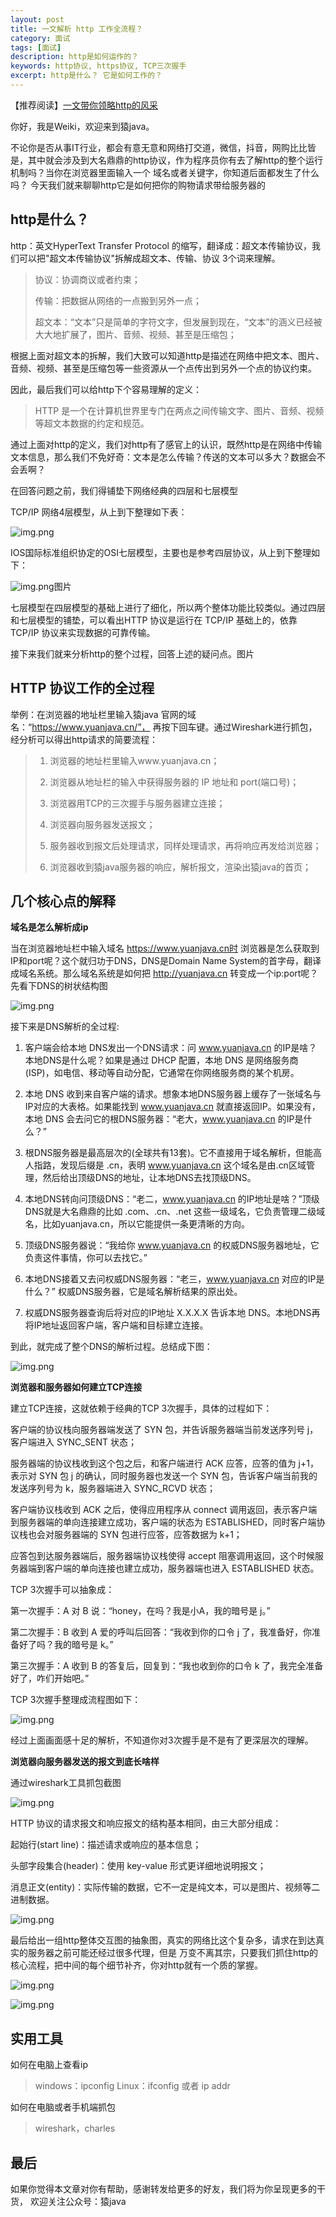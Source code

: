 ```yaml
---
layout: post
title: 一文解析 http 工作全流程？
category: 面试
tags: [面试]
description: http是如何运作的？
keywords: http协议, https协议, TCP三次握手
excerpt: http是什么？ 它是如何工作的？
---
```


【推荐阅读】[一文带你领略http的风采](https://mp.weixin.qq.com/s?__biz=MzIwNDAyOTI2Nw==&mid=2247483776&idx=1&sn=797ad5c026248a0877996affc85fded9&chksm=96c72dbca1b0a4aa6ded8ece4dd839eae4c32b7a7f466c0293d795bc405342d522f377dac080&token=1943600699&lang=zh_CN#rd)


你好，我是Weiki，欢迎来到猿java。

不论你是否从事IT行业，都会有意无意和网络打交道，微信，抖音，网购比比皆是，其中就会涉及到大名鼎鼎的http协议，作为程序员你有去了解http的整个运行机制吗？当你在浏览器里面输入一个 域名或者关键字，你知道后面都发生了什么吗？
今天我们就来聊聊http它是如何把你的购物请求带给服务器的


## http是什么？
http：英文HyperText Transfer Protocol 的缩写，翻译成：超文本传输协议，我们可以把"超文本传输协议"拆解成超文本、传输、协议 3个词来理解。

> 协议：协调商议或者约束；
>
> 传输：把数据从网络的一点搬到另外一点；
>
> 超文本：“文本”只是简单的字符文字，但发展到现在，“文本”的涵义已经被大大地扩展了，图片、音频、视频、甚至是压缩包；

根据上面对超文本的拆解，我们大致可以知道http是描述在网络中把文本、图片、音频、视频、甚至是压缩包等一些资源从一个点传出到另外一个点的协议约束。

因此，最后我们可以给http下个容易理解的定义：

> HTTP 是一个在计算机世界里专门在两点之间传输文字、图片、音频、视频等超文本数据的约定和规范。

通过上面对http的定义，我们对http有了感官上的认识，既然http是在网络中传输文本信息，那么我们不免好奇：文本是怎么传输？传送的文本可以多大？数据会不会丢啊？

在回答问题之前，我们得铺垫下网络经典的四层和七层模型

TCP/IP 网络4层模型，从上到下整理如下表：

![img.png](https://www.yuanjava.cn/assets/md/interview/tcp-ip.png)

IOS国际标准组织协定的OSI七层模型，主要也是参考四层协议，从上到下整理如下：

![img.png](https://www.yuanjava.cn/assets/md/interview/OSI.png)图片

七层模型在四层模型的基础上进行了细化，所以两个整体功能比较类似。通过四层和七层模型的铺垫，可以看出HTTP 协议是运行在 TCP/IP 基础上的，依靠 TCP/IP 协议来实现数据的可靠传输。

接下来我们就来分析http的整个过程，回答上述的疑问点。图片

## HTTP 协议工作的全过程

举例：在浏览器的地址栏里输入猿java 官网的域名：“https://www.yuanjava.cn/”，
再按下回车键。通过Wireshark进行抓包，经分析可以得出http请求的简要流程：

> 1. 浏览器的地址栏里输入www.yuanjava.cn；
>
> 2. 浏览器从地址栏的输入中获得服务器的 IP 地址和 port(端口号)；
>
> 3. 浏览器用TCP的三次握手与服务器建立连接；
>
> 4. 浏览器向服务器发送报文；
>
> 5. 服务器收到报文后处理请求，同样处理请求，再将响应再发给浏览器；
>
> 6. 浏览器收到猿java服务器的响应，解析报文，渲染出猿java的首页；

## 几个核心点的解释

**域名是怎么解析成ip**

   当在浏览器地址栏中输入域名 https://www.yuanjava.cn时 浏览器是怎么获取到IP和port呢？这个就归功于DNS，DNS是Domain Name System的首字母，翻译成域名系统。那么域名系统是如何把 http://yuanjava.cn 转变成一个ip:port呢？先看下DNS的树状结构图

![img.png](https://www.yuanjava.cn/assets/md/interview/dns.png)

接下来是DNS解析的全过程:

1. 客户端会给本地 DNS发出一个DNS请求：问 www.yuanjava.cn 的IP是啥？本地DNS是什么呢？如果是通过 DHCP 配置，本地 DNS 是网络服务商(ISP)，如电信、移动等自动分配，它通常在你网络服务商的某个机房。

2. 本地 DNS 收到来自客户端的请求。想象本地DNS服务器上缓存了一张域名与IP对应的大表格。如果能找到 www.yuanjava.cn 就直接返回IP。如果没有，本地 DNS 会去问它的根DNS服务器：“老大，www.yuanjava.cn 的IP是什么？”

3. 根DNS服务器是最高层次的(全球共有13套)。它不直接用于域名解析，但能高人指路，发现后缀是 .cn，表明 www.yuanjava.cn 这个域名是由.cn区域管理，然后给出顶级DNS的地址，让本地DNS去找顶级DNS。

4. 本地DNS转向问顶级DNS：“老二，www.yuanjava.cn 的IP地址是啥？”顶级DNS就是大名鼎鼎的比如 .com、.cn、.net 这些一级域名，它负责管理二级域名，比如yuanjava.cn，所以它能提供一条更清晰的方向。

5. 顶级DNS服务器说：“我给你 www.yuanjava.cn 的权威DNS服务器地址，它负责这件事情，你可以去找它。”

6. 本地DNS接着又去问权威DNS服务器：“老三，www.yuanjava.cn 对应的IP是什么？” 权威DNS服务器，它是域名解析结果的原出处。

7. 权威DNS服务器查询后将对应的IP地址 X.X.X.X 告诉本地 DNS。本地DNS再将IP地址返回客户端，客户端和目标建立连接。

到此，就完成了整个DNS的解析过程。总结成下图：

![img.png](https://www.yuanjava.cn/assets/md/interview/domain.png)

**浏览器和服务器如何建立TCP连接**

建立TCP连接，这就依赖于经典的TCP 3次握手，具体的过程如下：

客户端的协议栈向服务器端发送了 SYN 包，并告诉服务器端当前发送序列号 j，客户端进入 SYNC_SENT 状态；

服务器端的协议栈收到这个包之后，和客户端进行 ACK 应答，应答的值为 j+1，表示对 SYN 包 j 的确认，同时服务器也发送一个 SYN 包，告诉客户端当前我的发送序列号为 k，服务器端进入 SYNC_RCVD 状态；

客户端协议栈收到 ACK 之后，使得应用程序从 connect 调用返回，表示客户端到服务器端的单向连接建立成功，客户端的状态为 ESTABLISHED，同时客户端协议栈也会对服务器端的 SYN 包进行应答，应答数据为 k+1；

应答包到达服务器端后，服务器端协议栈使得 accept 阻塞调用返回，这个时候服务器端到客户端的单向连接也建立成功，服务器端也进入 ESTABLISHED 状态。

TCP 3次握手可以抽象成：

第一次握手：A 对 B 说：“honey，在吗？我是小A，我的暗号是 j。”

第二次握手：B 收到 A 爱的呼叫后回答：“我收到你的口令 j 了，我准备好，你准备好了吗？我的暗号是 k。”

第三次握手：A 收到 B 的答复后，回复到：“我也收到你的口令 k 了，我完全准备好了，咋们开始吧。”

TCP 3次握手整理成流程图如下：

![img.png](https://www.yuanjava.cn/assets/md/interview/tcp-3.png)

经过上面画面感十足的解析，不知道你对3次握手是不是有了更深层次的理解。

**浏览器向服务器发送的报文到底长啥样**

通过wireshark工具抓包截图

![img.png](https://www.yuanjava.cn/assets/md/interview/wireshark.png)

HTTP 协议的请求报文和响应报文的结构基本相同，由三大部分组成：

起始行(start line)：描述请求或响应的基本信息；

头部字段集合(header)：使用 key-value 形式更详细地说明报文；

消息正文(entity)：实际传输的数据，它不一定是纯文本，可以是图片、视频等二进制数据。

![img.png](https://www.yuanjava.cn/assets/md/interview/bin.png)

最后给出一组http整体交互图的抽象图，真实的网络比这个复杂多，请求在到达真实的服务器之前可能还经过很多代理，但是 万变不离其宗，只要我们抓住http的核心流程，把中间的每个细节补齐，你对http就有一个质的掌握。

![img.png](https://www.yuanjava.cn/assets/md/interview/http-react.png)

![img.png](https://www.yuanjava.cn/assets/md/interview/real-net.png)

## 实用工具

如何在电脑上查看ip
> windows：ipconfig
> Linux：ifconfig 或者 ip addr

如何在电脑或者手机端抓包
> wireshark，charles

## 最后
如果你觉得本文章对你有帮助，感谢转发给更多的好友，我们将为你呈现更多的干货， 欢迎关注公众号：猿java
